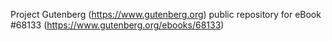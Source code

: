 Project Gutenberg (https://www.gutenberg.org) public repository for eBook #68133 (https://www.gutenberg.org/ebooks/68133)
